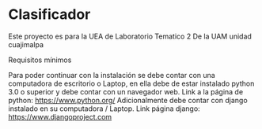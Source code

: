 # Clasificador
Este proyecto es para la UEA de Laboratorio Tematico 2 De la UAM unidad cuajimalpa


Requisitos mínimos


Para poder continuar con la instalación se debe contar con una computadora de escritorio o Laptop, en ella debe de estar instalado python 3.0 o superior y debe contar con un navegador web.
Link a la página de python: https://www.python.org/
Adicionalmente debe contar con django instalado en su computadora / Laptop. 
Link página django: https://www.djangoproject.com



